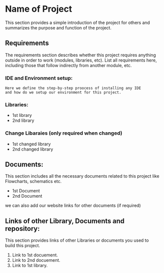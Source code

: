 # Name of Project
This section provides a simple introduction of the project for others and summarizes the purpose and function of the project. 

## Requirements
The requirements section describes whether this project requires anything outside in order to work (modules, libraries, etc). List all requirements here, including those that follow indirectly from another module, etc. 

### IDE and Environment setup:
```
Here we define the step-by-step proocess of installing any IDE 
and how do we setup our environment for this project.
```
### Libraries:
* 1st library
* 2nd library

### Change Libaraies (only required when changed)
* 1st changed library
* 2nd changed library

## Documents:
This section includes all the necessary documents related to this project like Flowcharts, schematics etc.
* 1st Document
* 2nd Document

we can also add our website links for other documents (if required)

## Links of other Library, Documents and repository: 
This section provides links of other Libraries or documents you used to build this project.
1. Link to 1st docuement.
2. Link to 2nd docuement.
3. Link to 1st library. 
